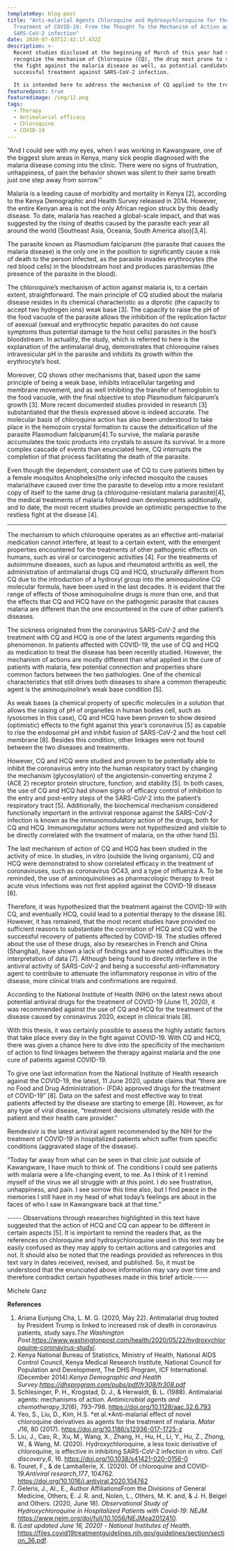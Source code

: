 ```yaml
---
templateKey: blog-post
title: "Anti-malarial Agents Chloroquine and Hydroxychloroquine for the
  Treatment of COVID-19: From the Thought To the Mechanism of Action against
  SARS-CoV-2 infection"
date: 2020-07-03T12:42:17.432Z
description: >-
  Recent studies disclosed at the beginning of March of this year had seemed to
  recognize the mechanism of Chloroquine (CQ), the drug most prone to succeed in
  the fight against the malaria disease as well, as potential candidates for the
  successful treatment against SARS-CoV-2 infection.

  It is intended here to address the mechanism of CQ applied to the treatment of the malaria disease and to give clarity to the developing research of CQ used in the fight against COVID-19.
featuredpost: true
featuredimage: /img/12.png
tags:
  - Therapy
  - Antimalarial efficacy
  - Chloroquine
  - COVID-19
---
```

“And I could see with my eyes, when I was working in Kawangware, one of the biggest slum areas in Kenya, many sick people diagnosed with the malaria disease coming into the clinic. There were no signs of frustration, unhappiness, of pain the behavior shown was silent to their same breath just one step away from sorrow.”

Malaria is a leading cause of morbidity and mortality in Kenya \[2], according to the Kenya Demographic and Health Survey released in 2014. However, the entire Kenyan area is not the only African region struck by this deadly disease. To date, malaria has reached a global-scale impact, and that was suggested by the rising of deaths caused by the parasite each year all around the world (Southeast Asia, Oceania, South America also)\[3,4].

The parasite known as Plasmodium falciparum (the parasite that causes the malaria disease) is the only one in the position to significantly cause a risk of death to the person infected, as the parasite invades erythrocytes (the red blood cells) in the bloodstream host and produces parasitemias (the presence of the parasite in the blood).

The chloroquine’s mechanism of action against malaria is, to a certain extent, straightforward. The main principle of CQ studied about the malaria disease resides in its chemical characteristic as a diprotic (the capacity to accept two hydrogen ions) weak base \[3]. The capacity to raise the pH of the food vacuole of the parasite allows the inhibition of the replication factor of asexual (sexual and erythrocytic hepatic parasites do not cause symptoms thus potential damage to the host cells) parasites in the host’s bloodstream. In actuality, the study, which is referred to here is the explanation of the antimalarial drug, demonstrates that chloroquine raises intravesicular pH in the parasite and inhibits its growth within the erythrocyte’s host.

Moreover, CQ shows other mechanisms that, based upon the same principle of being a weak base, inhibits intracellular targeting and membrane movement, and as well inhibiting the transfer of hemoglobin to the food vacuole, with the final objective to stop Plasmodium falciparum’s growth \[3].
More recent documented studies provided in research \[3] substantiated that the thesis expressed above is indeed accurate. The molecular basis of chloroquine action has also been understood to take place in the hemozoin crystal formation to cause the detoxification of the parasite Plasmodium falciparum\[4].To survive, the malaria parasite accumulates the toxic products into crystals to assure its survival. In a more complex cascade of events than enunciated here, CQ interrupts the completion of that process facilitating the death of the parasite.

Even though the dependent, consistent use of CQ to cure patients bitten by a female mosquitos Anopheles(the only infected mosquito the causes malaria)have caused over time the parasite to develop into a more resistant copy of itself to the same drug (a chloroquine-resistant malaria parasite)\[4], the medical treatments of malaria followed own developments additionally, and to date, the most recent studies provide an optimistic perspective to the restless fight at the disease \[4].

- - -

The mechanism to which chloroquine operates as an effective anti-malarial medication cannot interfere, at least to a certain extent, with the emergent properties encountered for the treatments of other pathogenic effects on humans, such as viral or carcinogenic activities \[4]. For the treatments of autoimmune diseases, such as lupus and rheumatoid arthritis as well, the administration of antimalarial drugs CQ and HCQ, structurally different from CQ due to the introduction of a hydroxyl group into the aminoquinoline CQ molecular formula, have been used in the last decades.
It is evident that the range of effects of those aminoquinoline drugs is more than one, and that the effects that CQ and HCQ have on the pathogenic parasite that causes malaria are different than the one encountered in the cure of other patient’s diseases.

The sickness originated from the coronavirus SARS-CoV-2 and the treatment with CQ and HCQ is one of the latest arguments regarding this phenomenon.
In patients affected with COVID-19, the use of CQ and HCQ as medication to treat the disease has been recently studied. However, the mechanism of actions are mostly different than what applied in the cure of patients with malaria, few potential connection and properties share common factors between the two pathologies. One of the chemical characteristics that still drives both diseases to share a common therapeutic agent is the aminoquinoline’s weak base condition \[5].

As weak bases (a chemical property of specific molecules in a solution that allows the raising of pH of organelles in human bodies cell, such as lysosomes in this case), CQ and HCQ have been proven to show desired (optimistic) effects to the fight against this year’s coronavirus \[5] as capable to rise the endosomal pH and inhibit fusion of SARS-CoV-2 and the host cell membrane \[8]. Besides this condition, other linkages were not found between the two diseases and treatments.

However, CQ and HCQ were studied and proven to be potentially able to inhibit the coronavirus entry into the human respiratory tract by changing the mechanism (glycosylation) of the angiotensin-converting enzyme 2 (ACE 2) receptor protein structure, function, and stability \[5]. In both cases, the use of CQ and HCQ had shown signs of efficacy control of inhibition to the entry and post-entry steps of the SARS-CoV-2 into the patient’s respiratory tract \[5].
Additionally, the biochemical mechanism considered functionally important in the antiviral response against the SARS-CoV-2 infection is known as the immunomodulatory action of the drugs, both for CQ and HCQ. Immunoregulator actions were not hypothesized and visible to be directly correlated with the treatment of malaria, on the other hand \[5].

The last mechanism of action of CQ and HCQ has been studied in the activity of mice. In studies, in vitro (outside the living organism), CQ and HCQ were demonstrated to show correlated efficacy in the treatment of coronaviruses, such as coronavirus OC43, and a type of influenza A. To be reminded, the use of aminoquinolines as pharmacologic therapy to treat acute virus infections was not first applied against the COVID-19 disease \[6].

Therefore, it was hypothesized that the treatment against the COVID-19 with CQ, and eventually HCQ, could lead to a potential therapy to the disease \[6]. However, it has remained, that the most recent studies have provided no sufficient reasons to substantiate the correlation of HCQ and CQ with the successful recovery of patients affected by COVID-19. The studies offered about the use of these drugs, also by researches in French and China (Shanghai), have shown a lack of findings and have noted difficulties in the interpretation of data \[7]. Although being found to directly interfere in the antiviral activity of SARS-CoV-2 and being a successful anti-inflammatory agent to contribute to attenuate the inflammatory response in vitro of the disease, more clinical trials and confirmations are required.

According to the National Institute of Health (NIH) on the latest news about potential antiviral drugs for the treatment of COVID-19 (June 11, 2020), it was recommended against the use of CQ and HCQ for the treatment of the disease caused by coronavirus 2020, except in clinical trials \[8].

With this thesis, it was certainly possible to assess the highly astatic factors that take place every day in the fight against COVID-19. With CQ and HCQ, there was given a chance here to dive into the specificity of the mechanism of action to find linkages between the therapy against malaria and the one cure of patients against COVID-19.

To give one last information from the National Institute of Health research against the COVID-19, the latest, 11 June 2020, update claims that “there are no Food and Drug Administration- (FDA) approved drugs for the treatment of COVID-19” \[8]. Data on the safest and most effective way to treat patients affected by the disease are starting to emerge \[8]. However, as for any type of viral disease, “treatment decisions ultimately reside with the patient and their health care provider.”

Remdesivir is the latest antiviral agent recommended by the NIH for the treatment of COVID-19 in hospitalized patients which suffer from specific conditions (aggravated stage of the disease).

“Today far away from what can be seen in that clinic just outside of Kawangware, I have much to think of. The conditions I could see patients with malaria were a life-changing event, to me. As I think of it I remind myself of the virus we all struggle with at this point. I do see frustration, unhappiness, and pain. I see sorrow this time also, but I find peace in the memories I still have in my head of what today’s feelings are about in the faces of who I saw in Kawangware back at that time.”

\----- Observations through researches highlighted in this text have suggested that the action of HCQ and CQ can appear to be different in certain aspects \[5]. It is important to remind the readers that, as the references on chloroquine and hydroxychloroquine used in this text may be easily confused as they may apply to certain actions and categories and not.
It should also be noted that the readings provided as references in this text vary in dates received, revised, and published. So, it must be understood that the enunciated above information may vary over time and therefore contradict certain hypotheses made in this brief article.-----

Michele Ganz

**References**

1. Ariana Eunjung Cha, L. M. G. (2020, May 22). Antimalarial drug touted by President Trump is linked to increased risk of death in coronavirus patients, study says.*The Washington Post*.https://www.washingtonpost.com/health/2020/05/22/hydroxychloroquine-coronavirus-study/.
2. Kenya National Bureau of Statistics, Ministry of Health, National AIDS Control Council, Kenya Medical Research Institute, National Council for Population and Development, The DHS Program, ICF International.(December 2014).*Kenya Demographic and Health Survey*.*<https://dhsprogram.com/pubs/pdf/fr308/fr308.pdf>*
3. Schlesinger, P. H., Krogstad, D. J., & Herwaldt, B. L. (1988). Antimalarial agents: mechanisms of action. *Antimicrobial agents and chemotherapy*,*32*(6), 793–798. <https://doi.org/10.1128/aac.32.6.793>
4. Yeo, S., Liu, D., Kim, H.S. *et al.*Anti-malarial effect of novel chloroquine derivatives as agents for the treatment of malaria. *Malar J*16, 80 (2017). https://doi.org/10.1186/s12936-017-1725-z
5. Liu, J., Cao, R., Xu, M., Wang, X., Zhang, H., Hu, H., Li, Y., Hu, Z., Zhong, W., & Wang, M. (2020). Hydroxychloroquine, a less toxic derivative of chloroquine, is effective in inhibiting SARS-CoV-2 infection in vitro. *Cell discovery*,*6*, 16. https://doi.org/10.1038/s41421-020-0156-0
6. Touret, F., & de Lamballerie, X. (2020). Of chloroquine and COVID-19.*Antiviral research*,*177*, 104762. https://doi.org/10.1016/j.antiviral.2020.104762
7. Geleris, J., Al., E., Author AffiliationsFrom the Divisions of General Medicine, Others, E. J. R. and, Nolen, L., Others, M. K. and, & J. H. Beigel and Others. (2020, June 18). *Observational Study of Hydroxychloroquine in Hospitalized Patients with Covid-19: NEJM*. https://www.nejm.org/doi/full/10.1056/NEJMoa2012410.
8. *(Last updated June 16, 2020) - National Institutes of Health*. https://files.covid19treatmentguidelines.nih.gov/guidelines/section/section_36.pdf.
